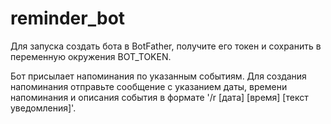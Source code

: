 # reminder_bot
Для запуска создать бота в BotFather, получите его токен и сохранить в переменную окружения BOT_TOKEN.

Бот присылает напоминания по указанным событиям.
Для создания напоминания отправьте сообщение с указанием даты, времени напоминания и описания события в формате '/r [дата] [время] [текст уведомления]'.
